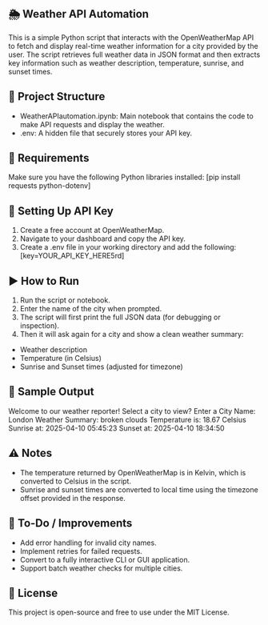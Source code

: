 ## 🌦️ Weather API Automation
This is a simple Python script that interacts with the OpenWeatherMap API to fetch and display real-time weather information for a city provided by the user. The script retrieves full weather data in JSON format and then extracts key information such as weather description, temperature, sunrise, and sunset times.

## 📁 Project Structure
* WeatherAPIautomation.ipynb: Main notebook that contains the code to make API requests and display the weather.
* .env: A hidden file that securely stores your API key.

## 🔧 Requirements
Make sure you have the following Python libraries installed:
[pip install requests python-dotenv]

## 🔐 Setting Up API Key
1. Create a free account at OpenWeatherMap.
2. Navigate to your dashboard and copy the API key.
3. Create a .env file in your working directory and add the following:\[key=YOUR_API_KEY_HERE5rd]


## ▶️ How to Run
1. Run the script or notebook.
2. Enter the name of the city when prompted.
3. The script will first print the full JSON data (for debugging or inspection).
4. Then it will ask again for a city and show a clean weather summary:
* Weather description
* Temperature (in Celsius)
* Sunrise and Sunset times (adjusted for timezone)

## 📝 Sample Output
Welcome to our weather reporter! Select a city to view?
Enter a City Name: London
Weather Summary:  broken clouds
Temperature is:  18.67 Celsius
Sunrise at:  2025-04-10 05:45:23
Sunset at:  2025-04-10 18:34:50

## ⚠️ Notes
* The temperature returned by OpenWeatherMap is in Kelvin, which is converted to Celsius in the script.
* Sunrise and sunset times are converted to local time using the timezone offset provided in the response.

## 📌 To-Do / Improvements
* Add error handling for invalid city names.
* Implement retries for failed requests.
* Convert to a fully interactive CLI or GUI application.
* Support batch weather checks for multiple cities.

## 📄 License
This project is open-source and free to use under the MIT License.
